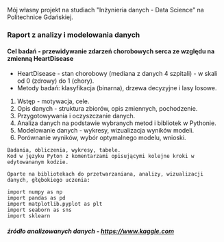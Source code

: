 Mój własny projekt na studiach "Inżynieria danych - Data Science" na Politechnice Gdańskiej.

### Raport z analizy i modelowania danych

#### Cel badań - przewidywanie zdarzeń chorobowych serca ze względu na zmienną HeartDisease
* HeartDisease  - stan chorobowy (mediana z danych 4 szpitali) - w skali od 0 (zdrowy) do 1 (chory).
* Metody badań: klasyfikacja (binarna), drzewa decyzyjne i lasy losowe.

1. Wstęp - motywacja, cele.
2. Opis danych - struktura zbiorów, opis zmiennych, pochodzenie.
3. Przygotowywania i oczyszczanie danych.
4. Analiza danych na podstawie wybranych metod i bibliotek w Pythonie.
5. Modelowanie danych - wykresy, wizualizacja wyników modeli.
6. Porównanie wyników, wybór optymalnego modelu, wnioski.

```
Badania, obliczenia, wykresy, tabele.
Kod w języku Pyton z komentarzami opisującymi kolejne kroki w edytowananym kodzie.

Oparte na bibliotekach do przetwarzaniana, analizy, wizualizacji danych, głębokiego uczenia:

import numpy as np
import pandas as pd
import matplotlib.pyplot as plt
import seaborn as sns
import sklearn
```
##### źródło analizowanych danych - https://www.kaggle.com

